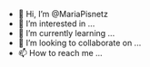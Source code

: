 - 👋 Hi, I’m @MariaPisnetz
- 👀 I’m interested in ...
- 🌱 I’m currently learning ...
- 💞️ I’m looking to collaborate on ...
- 📫 How to reach me ...

<!---
MariaPisnetz/MariaPisnetz is a ✨ special ✨ repository because its `README.md` (this file) appears on your GitHub profile.
You can click the Preview link to take a look at your changes.
--->
